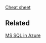 
[Cheat sheet](https://therootcompany.com/blog/mssql-cheat-sheet/#:~:text=MS%20SQL%20Server%20Cheat%20Sheet%201%20Install%20MS,Port%20Forward%205%20Backups%20CIFS%20Backup%20CSV%20Export)

## Related 
[MS SQL in Azure](https://github.com/davidkhala/azure-utils/tree/main/data/sql)
